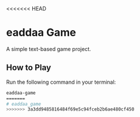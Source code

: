 <<<<<<< HEAD
# eaddaa Game

A simple text-based game project.

## How to Play

Run the following command in your terminal:

```bash
eaddaa-game
=======
# eaddaa_game
>>>>>>> 3a3dd9485816484f69e5c94fceb2b6ae480cf450
